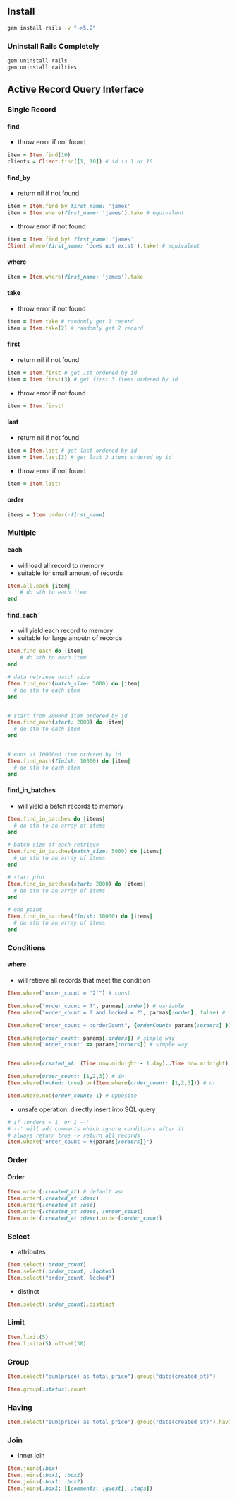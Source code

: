 ## Install
```sh
gem install rails -v "~>5.2"
```

### Uninstall Rails Completely
```sh
gem uninstall rails
gem uninstall railties
```


## Active Record Query Interface









### Single Record
#### find
- throw error if not found
```ruby
item = Item.find(10)
clients = Client.find([1, 10]) # id is 1 or 10
``` 

#### find_by
- return nil if not found
```ruby
item = Item.find_by first_name: 'james'
item = Item.where(first_name: 'james').take # equivalent
```
- throw error if not found 
```ruby
item = Item.find_by! first_name: 'james'
Client.where(first_name: 'does not exist').take! # equivalent
```

#### where
```ruby
item = Item.where(first_name: 'james').take
```

#### take
- throw error if not found
```ruby
item = Item.take # randomly get 1 record
item = Item.take(2) # randomly get 2 record
```

#### first
- return nil if not found
```ruby
item = Item.first # get 1st ordered by id
item = Item.first(3) # get first 3 items ordered by id
```
- throw error if not found
```ruby
item = Item.first!
```

#### last
- return nil if not found
```ruby
item = Item.last # get last ordered by id
item = Item.last(3) # get last 3 items ordered by id
```
- throw error if not found
```ruby
item = Item.last!
```

#### order 
```ruby
items = Item.order(:first_name)
```

### Multiple

#### each
- will load all record to memory
- suitable for small amount of records
```ruby
Item.all.each |item|
    # do sth to each item
end
```

#### find_each
- will yield each record to memory
- suitable for large amoutn of records
```ruby
Item.find_each do |item|
    # do sth to each item
end

# data retrieve batch size
Item.find_each(batch_size: 5000) do |item|
  # do sth to each item
end


# start from 2000nd item ordered by id
Item.find_each(start: 2000) do |item|
  # do sth to each item
end


# ends at 10000nd item ordered by id
Item.find_each(finish: 10000) do |item|
  # do sth to each item
end
```

#### find_in_batches
- will yield a batch records to memory
```ruby
Item.find_in_batches do |items|
  # do sth to an array of items
end

# batch size of each retrieve
Item.find_in_batches(batch_size: 5000) do |items|
  # do sth to an array of items
end

# start pint
Item.find_in_batches(start: 2000) do |items|
  # do sth to an array of items
end

# end point
Item.find_in_batches(finish: 10000) do |items|
  # do sth to an array of items
end
```

### Conditions
#### where
- will retieve all records that meet the condition
```ruby
Item.where("order_count = '2'") # const

Item.where("order_count = ?", parmas[:order]) # variable
Item.where("order_count = ? and locked = ?", parmas[:order], false) # multiple variable

Item.where("order_count = :orderCount", {orderCount: params[:orders] }) # explicit hash way

Item.where(order_count: params[:orders]) # simple way
Item.where('order_count' => params[:orders]) # simple way


Item.where(created_at: (Time.now.midnight - 1.day)..Time.now.midnight) # between

Item.where(order_count: [1,2,3]) # in
Item.where(locked: true).or(Item.where(order_count: [1,2,3])) # or

Item.where.not(order_count: 1) # opposite
```
- unsafe operation: directly insert into SQL query
```ruby
# if :orders = 1  or 1 --'
# --' will add comments which ignore conditions after it
# always return true -> return all records
Item.where("order_count = #{params[:orders]}")
```

### Order
#### Order
```ruby
Item.order(:created_at) # default asc
Item.order(:created_at :desc)
Item.order(:created_at :asc)
Item.order(:created_at :desc, :order_count)
Item.order(:created_at :desc).order(:order_count)
```

### Select
- attributes
```ruby
Item.select(:order_count)
Item.select(:order_count, :locked)
Item.select("order_count, locked")
```
- distinct
```ruby
Item.select(:order_count).distinct
```


### Limit
```ruby
Item.limit(5)
Item.limita(5).offset(30)
```

### Group
```ruby
Item.select("sum(price) as total_price").group("date(created_at)")
```
```ruby
Item.group(:status).count
```

### Having
```ruby
Item.select("sum(price) as total_price").group("date(created_at)").having("sum(price) > ?", 10)
```

### Join
- inner join
```ruby
Item.joins(:box)
Item.joins(:box1, :box2) 
Item.joins(:box1: :box2)
Item.joins(:box1: [{comments: :guest}, :tags])
```
